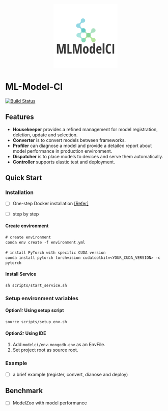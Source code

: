 <p align="center"> <img src="docs/img/modelci.png" alt="..."> </p>

# ML-Model-CI

[![Build Status](https://travis-ci.com/cap-ntu/ML-Model-CI.svg?token=SvqJmaGbqAbwcc7DNkD2&branch=master)](https://travis-ci.com/cap-ntu/ML-Model-CI)

## Features

- **Housekeeper** provides a refined management for model registration, deletion, update and selection.
- **Converter** is to convert models between frameworks.
- **Profiler** can diagnose a model and provide a detailed report about model performance in production environment.
- **Dispatcher** is to place models to devices and serve them automatically.
- **Controller** supports elastic test and deployment.

## Quick Start

### Installation

- [ ] One-step Docker installation [[Refer]](#intergration/README.md)

- [ ] step by step

#### Create environment

```shell script
# create environment
conda env create -f environment.yml

# install PyTorch with specific CUDA version
conda install pytorch torchvision cudatoolkit=<YOUR_CUDA_VERSION> -c pytorch
```

#### Install Service

```shell script
sh scripts/start_service.sh
```

### Setup environment variables

#### Option1: Using setup script

```shell script
source scripts/setup_env.sh
```

#### Option2: Using IDE

1. Add `modelci/env-mongodb.env` as an EnvFile.
2. Set project root as source root.

### Example

- [ ] a brief example (register, convert, dianose and deploy)

## Benchmark

- [ ] ModelZoo with model performance
